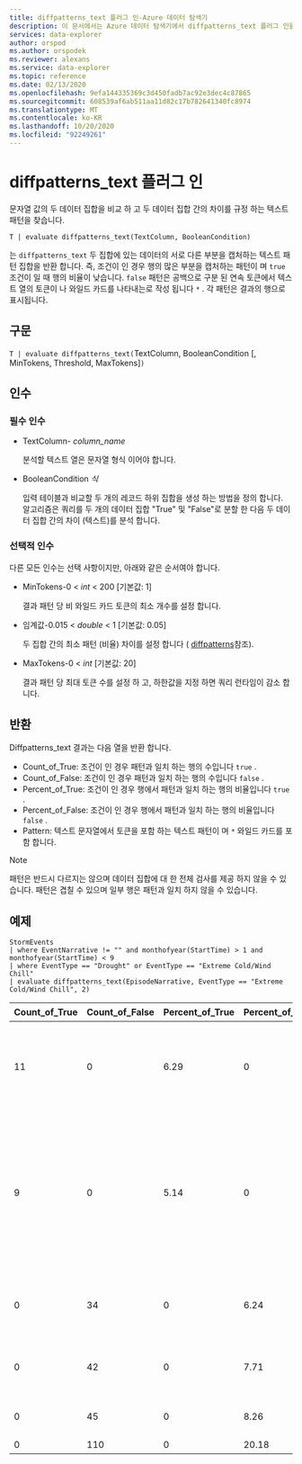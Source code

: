 ```yaml
---
title: diffpatterns_text 플러그 인-Azure 데이터 탐색기
description: 이 문서에서는 Azure 데이터 탐색기에서 diffpatterns_text 플러그 인을 설명 합니다.
services: data-explorer
author: orspod
ms.author: orspodek
ms.reviewer: alexans
ms.service: data-explorer
ms.topic: reference
ms.date: 02/13/2020
ms.openlocfilehash: 9efa144335369c3d450fadb7ac92e3dec4c87865
ms.sourcegitcommit: 608539af6ab511aa11d82c17b782641340fc8974
ms.translationtype: MT
ms.contentlocale: ko-KR
ms.lasthandoff: 10/20/2020
ms.locfileid: "92249261"
---
```

# <a name="diffpatterns_text-plugin"></a>diffpatterns_text 플러그 인

문자열 값의 두 데이터 집합을 비교 하 고 두 데이터 집합 간의 차이를 규정 하는 텍스트 패턴을 찾습니다.

```kusto
T | evaluate diffpatterns_text(TextColumn, BooleanCondition)
```

는 `diffpatterns_text` 두 집합에 있는 데이터의 서로 다른 부분을 캡처하는 텍스트 패턴 집합을 반환 합니다. 즉, 조건이 인 경우 행의 많은 부분을 캡처하는 패턴이 며 `true` 조건이 일 때 행의 비율이 낮습니다. `false` 패턴은 공백으로 구분 된 연속 토큰에서 텍스트 열의 토큰이 나 와일드 카드를 나타내는로 작성 됩니다 `*` . 각 패턴은 결과의 행으로 표시됩니다.

## <a name="syntax"></a>구문

`T | evaluate diffpatterns_text(`TextColumn, BooleanCondition [, MinTokens, Threshold, MaxTokens]`)` 

## <a name="arguments"></a>인수

### <a name="required-arguments"></a>필수 인수

* TextColumn- *column_name*

    분석할 텍스트 열은 문자열 형식 이어야 합니다.
    
* BooleanCondition *식*

    입력 테이블과 비교할 두 개의 레코드 하위 집합을 생성 하는 방법을 정의 합니다. 알고리즘은 쿼리를 두 개의 데이터 집합 "True" 및 "False"로 분할 한 다음 두 데이터 집합 간의 차이 (텍스트)를 분석 합니다. 

### <a name="optional-arguments"></a>선택적 인수

다른 모든 인수는 선택 사항이지만, 아래와 같은 순서여야 합니다. 

* MinTokens-0 < *int* < 200 [기본값: 1]

    결과 패턴 당 비 와일드 카드 토큰의 최소 개수를 설정 합니다.

* 임계값-0.015 < *double* < 1 [기본값: 0.05]

    두 집합 간의 최소 패턴 (비율) 차이를 설정 합니다 ( [diffpatterns](diffpatternsplugin.md)참조).

* MaxTokens-0 < *int* [기본값: 20]

    결과 패턴 당 최대 토큰 수를 설정 하 고, 하한값을 지정 하면 쿼리 런타임이 감소 합니다.

## <a name="returns"></a>반환

Diffpatterns_text 결과는 다음 열을 반환 합니다.

* Count_of_True: 조건이 인 경우 패턴과 일치 하는 행의 수입니다 `true` .
* Count_of_False: 조건이 인 경우 패턴과 일치 하는 행의 수입니다 `false` .
* Percent_of_True: 조건이 인 경우 행에서 패턴과 일치 하는 행의 비율입니다 `true` .
* Percent_of_False: 조건이 인 경우 행에서 패턴과 일치 하는 행의 비율입니다 `false` .
* Pattern: 텍스트 문자열에서 토큰을 포함 하는 텍스트 패턴이 며 `*` 와일드 카드를 포함 합니다. 

> [!NOTE]
> 패턴은 반드시 다르지는 않으며 데이터 집합에 대 한 전체 검사를 제공 하지 않을 수 있습니다. 패턴은 겹칠 수 있으며 일부 행은 패턴과 일치 하지 않을 수 있습니다.

## <a name="example"></a>예제

<!-- csl: https://help.kusto.windows.net:443/Samples -->
```kusto
StormEvents     
| where EventNarrative != "" and monthofyear(StartTime) > 1 and monthofyear(StartTime) < 9
| where EventType == "Drought" or EventType == "Extreme Cold/Wind Chill"
| evaluate diffpatterns_text(EpisodeNarrative, EventType == "Extreme Cold/Wind Chill", 2)
```

|Count_of_True|Count_of_False|Percent_of_True|Percent_of_False|패턴|
|---|---|---|---|---|
|11|0|6.29|0|기간 동안 * wake *의 trough를 전환 하는 surface snowfall|
|9|0|5.14|0|캐나다 높은 압력 합의 * * region *은 2 월 * 2006 이후의 coldest 온도를 생성 했습니다. 기간 * 온도 고정|
|0|34|0|6.24|* * * * * * * * * * * * * * * * * * 서 부 테네시,|
|0|42|0|7.71|* * * * * * * * * * * * * * * Colorado *|
|0|45|0|8.26|* * normal 미만 *|
|0|110|0|20.18|일반 *|

